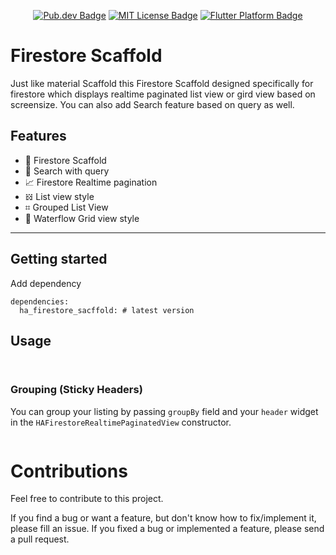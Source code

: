 <!-- 
This README describes the package. If you publish this package to pub.dev,
this README's contents appear on the landing page for your package.

For information about how to write a good package README, see the guide for
[writing package pages](https://dart.dev/guides/libraries/writing-package-pages). 

For general information about developing packages, see the Dart guide for
[creating packages](https://dart.dev/guides/libraries/create-library-packages)
and the Flutter guide for
[developing packages and plugins](https://flutter.dev/developing-packages). 
-->


<!-- <p align="center">
	<img src="https://raw.githubusercontent.com/imhafeez/ha_firestore_sacffold/master/assets/logo.png" height="80" alt="Focus Detector Logo" />
</p> -->
<p align="center">
	<a href="https://pub.dev/packages/ha_firestore_sacffold"><img src="https://img.shields.io/pub/v/ha_firestore_sacffold.svg" alt="Pub.dev Badge"></a>
	<!-- <a href="https://github.com/imhafeez/ha_firestore_sacffold/actions"><img src="https://github.com/imhafeez/ha_firestore_sacffold/workflows/build/badge.svg" alt="GitHub Build Badge"></a> -->
	<a href="https://opensource.org/licenses/MIT"><img src="https://img.shields.io/badge/license-MIT-purple.svg" alt="MIT License Badge"></a>
	<a href="https://github.com/imhafeez/ha_firestore_sacffold"><img src="https://img.shields.io/badge/platform-flutter-ff69b4.svg" alt="Flutter Platform Badge"></a>
</p>

# Firestore Scaffold 
Just like material Scaffold this Firestore Scaffold designed specifically for firestore which displays realtime paginated list view or gird view based on screensize. You can also add Search feature based on query as well.

## Features

- 📱 Firestore Scaffold
- 🔎 Search with query
- 📈 Firestore Realtime pagination
- 𝍌 List view style
- ⌗ Grouped List View
- 🌊 Waterflow Grid view style


---
## Getting started

Add dependency
```
dependencies:
  ha_firestore_sacffold: # latest version

```

## Usage


```dart
    
```
### Grouping (Sticky Headers)

You can group your listing by passing ``` groupBy ``` field and your ``` header ``` widget in the ``` HAFirestoreRealtimePaginatedView ``` constructor.

```dart

```

# Contributions

Feel free to contribute to this project.

If you find a bug or want a feature, but don't know how to fix/implement it, please fill an issue. If you fixed a bug or implemented a feature, please send a pull request.


